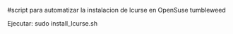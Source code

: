 #script para automatizar la instalacion de lcurse en OpenSuse tumbleweed

Ejecutar:
sudo install_lcurse.sh
